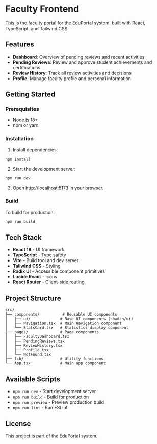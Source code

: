 # Faculty Frontend

This is the faculty portal for the EduPortal system, built with React, TypeScript, and Tailwind CSS.

## Features

- **Dashboard**: Overview of pending reviews and recent activities
- **Pending Reviews**: Review and approve student achievements and certifications
- **Review History**: Track all review activities and decisions
- **Profile**: Manage faculty profile and personal information

## Getting Started

### Prerequisites

- Node.js 18+ 
- npm or yarn

### Installation

1. Install dependencies:
```bash
npm install
```

2. Start the development server:
```bash
npm run dev
```

3. Open [http://localhost:5173](http://localhost:5173) in your browser.

### Build

To build for production:

```bash
npm run build
```

## Tech Stack

- **React 18** - UI framework
- **TypeScript** - Type safety
- **Vite** - Build tool and dev server
- **Tailwind CSS** - Styling
- **Radix UI** - Accessible component primitives
- **Lucide React** - Icons
- **React Router** - Client-side routing

## Project Structure

```
src/
├── components/          # Reusable UI components
│   ├── ui/             # Base UI components (shadcn/ui)
│   ├── Navigation.tsx  # Main navigation component
│   └── StatsCard.tsx   # Statistics display component
├── pages/              # Page components
│   ├── FacultyDashboard.tsx
│   ├── PendingReviews.tsx
│   ├── ReviewHistory.tsx
│   ├── Profile.tsx
│   └── NotFound.tsx
├── lib/                # Utility functions
└── App.tsx             # Main app component
```

## Available Scripts

- `npm run dev` - Start development server
- `npm run build` - Build for production
- `npm run preview` - Preview production build
- `npm run lint` - Run ESLint

## License

This project is part of the EduPortal system.
